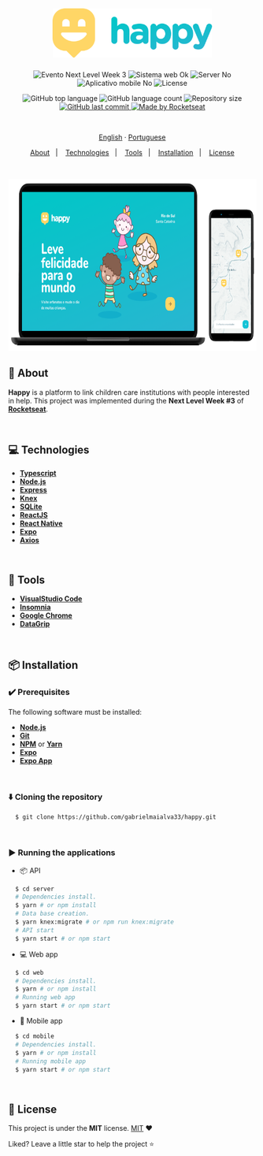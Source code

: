 <h1 align="center">
  <img src=".github/assets/images/logo.svg" height="100px" alt="Happy">
</h1>
<p align="center">
  <img src="https://img.shields.io/badge/Next%20Level%20Week-%233-00b8d3?style=for-the-badge&logo=appveyor" alt="Evento Next Level Week 3" />
  <img src="https://img.shields.io/badge/web%3F-ok-00b8d3?style=for-the-badge" alt="Sistema web Ok" />
  <img src="https://img.shields.io/badge/server%3F-no-00b8d3?style=for-the-badge" alt="Server No" />
  <img src="https://img.shields.io/badge/app mobile%3F-No-00b8d3?style=for-the-badge" alt="Aplicativo mobile No" />
  <img src="https://img.shields.io/github/license/matheusfelipeog/proffy?color=00b8d3&style=for-the-badge" alt="License" />
</p>

<p align="center">
  <img src="https://img.shields.io/github/languages/top/gabrielmaialva33/happy?style=for-the-badge&logo=appveyor" alt="GitHub top language" >
  <img src="https://img.shields.io/github/languages/count/gabrielmaialva33/happy?style=for-the-badge&logo=appveyor" alt="GitHub language count" >
  <img src="https://img.shields.io/github/repo-size/gabrielmaialva33/happy?style=for-the-badge&logo=appveyor" alt="Repository size" >
  <a href="https://github.com/gabrielmaialva33/happy/commits/master">
    <img src="https://img.shields.io/github/last-commit/gabrielmaialva33/happy?style=for-the-badge&logo=appveyor" alt="GitHub last commit" >
  <img src="https://img.shields.io/badge/made%20by-Rocketseat-15c3d6?style=for-the-badge&logo=appveyor" alt="Made by Rocketseat" >
  </a>
</p>

<br>
<p align="center">
    <a href="README.md">English</a>
    ·
    <a href="README-pt.md">Portuguese</a>
</p>

<p align="center">
  <a href="#bookmark-about">About</a>&nbsp;&nbsp;&nbsp;|&nbsp;&nbsp;&nbsp;
  <a href="#computer-technologies">Technologies</a>&nbsp;&nbsp;&nbsp;|&nbsp;&nbsp;&nbsp;
  <a href="#wrench-tools">Tools</a>&nbsp;&nbsp;&nbsp;|&nbsp;&nbsp;&nbsp;
  <a href="#package-installation">Installation</a>&nbsp;&nbsp;&nbsp;|&nbsp;&nbsp;&nbsp;
  <a href="#memo-license">License</a>
</p>
</strong>
<br>

<p align="center">
    <img alt="Screens" src=".github/assets/images/happy-screens.png" height="350px" />
</p>

## :bookmark: About

**Happy** is a platform to link children care institutions with people interested in help. This project was implemented during the **Next Level Week #3** of **[Rocketseat](https://rocketseat.com.br/)**.

<br>

## :computer: Technologies

-  **[Typescript](https://www.typescriptlang.org/)**
-  **[Node.js](https://nodejs.org/)**
-  **[Express](https://expressjs.com/)**
-  **[Knex](http://knexjs.org/)**
-  **[SQLite](https://www.sqlite.org/)**
-  **[ReactJS](https://reactjs.org/)**
-  **[React Native](http://facebook.github.io/react-native/)**
-  **[Expo](https://expo.io/)**
-  **[Axios](https://github.com/axios/axios)**

<br>

## :wrench: Tools

- **[VisualStudio Code](https://code.visualstudio.com/)**
- **[Insomnia](https://insomnia.rest/)**
- **[Google Chrome](https://www.google.com/chrome/)**
- **[DataGrip](https://www.jetbrains.com/pt-br/datagrip/)**

<br>

## :package: Installation

### :heavy_check_mark: **Prerequisites**

The following software must be installed:
  
  - **[Node.js](https://nodejs.org/en/)**
  - **[Git](https://git-scm.com/)**
  - **[NPM](https://www.npmjs.com/)** or **[Yarn](https://yarnpkg.com/)**
  - **[Expo](https://expo.io/)** 
  - **[Expo App](https://play.google.com/store/apps/details?id=host.exp.exponent)**

<br>
  
### :arrow_down: **Cloning the repository**

```sh
  $ git clone https://github.com/gabrielmaialva33/happy.git
```

<br>

### :arrow_forward:	**Running the applications**

- :package: API

```sh
  $ cd server
  # Dependencies install.
  $ yarn # or npm install
  # Data base creation.
  $ yarn knex:migrate # or npm run knex:migrate
  # API start
  $ yarn start # or npm start
```

- :computer: Web app

```sh
  $ cd web
  # Dependencies install.
  $ yarn # or npm install
  # Running web app
  $ yarn start # or npm start
```

- :iphone: Mobile app

```sh
  $ cd mobile
  # Dependencies install.
  $ yarn # or npm install
  # Running mobile app
  $ yarn start # or npm start
```

<br>

## :memo: License

This project is under the **MIT** license. [MIT](./LICENSE) ❤️ 

Liked? Leave a little star to help the project ⭐
